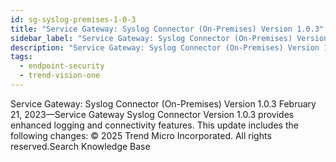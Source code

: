```yaml
---
id: sg-syslog-premises-1-0-3
title: "Service Gateway: Syslog Connector (On-Premises) Version 1.0.3"
sidebar_label: "Service Gateway: Syslog Connector (On-Premises) Version 1.0.3"
description: "Service Gateway: Syslog Connector (On-Premises) Version 1.0.3"
tags:
  - endpoint-security
  - trend-vision-one
---
```


 Service Gateway: Syslog Connector (On-Premises) Version 1.0.3 February 21, 2023—Service Gateway Syslog Connector Version 1.0.3 provides enhanced logging and connectivity features. This update includes the following changes: © 2025 Trend Micro Incorporated. All rights reserved.Search Knowledge Base